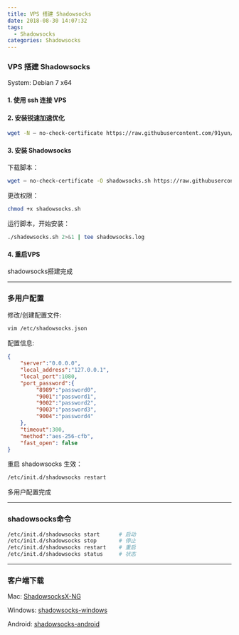 ```yaml
---
title: VPS 搭建 Shadowsocks
date: 2018-08-30 14:07:32
tags: 
  - Shadowsocks
categories: Shadowsocks
---
```

### VPS 搭建 Shadowsocks

System: Debian 7 x64

<!-- more -->

#### 1. 使用 ssh 连接 VPS

#### 2. 安装锐速加速优化

```bash
wget -N — no-check-certificate https://raw.githubusercontent.com/91yun/serverspeeder/master/serverspeeder-all.sh && bash serverspeeder-all.sh
```

#### 3. 安装 Shadowsocks

下载脚本：

```bash
wget — no-check-certificate -O shadowsocks.sh https://raw.githubusercontent.com/teddysun/shadowsocks_install/master/shadowsocks.sh
```

更改权限：

```bash
chmod +x shadowsocks.sh
```

运行脚本，开始安装：

```bash
./shadowsocks.sh 2>&1 | tee shadowsocks.log
```

#### 4. 重启VPS

shadowsocks搭建完成

***

### 多用户配置

修改/创建配置文件:

```bash
vim /etc/shadowsocks.json
```

配置信息:

```json
{
    "server":"0.0.0.0",
    "local_address":"127.0.0.1",
    "local_port":1080,
    "port_password":{
         "8989":"password0",
         "9001":"password1",
         "9002":"password2",
         "9003":"password3",
         "9004":"password4"
    },
    "timeout":300,
    "method":"aes-256-cfb",
    "fast_open": false
}
```

重启 shadowsocks 生效：

```bash
/etc/init.d/shadowsocks restart
```

多用户配置完成

***

### shadowsocks命令

```bash
/etc/init.d/shadowsocks start      # 启动
/etc/init.d/shadowsocks stop       # 停止
/etc/init.d/shadowsocks restart    # 重启
/etc/init.d/shadowsocks status     # 状态
```

***

### 客户端下载

Mac: [ShadowsocksX-NG](https://github.com/shadowsocks/ShadowsocksX-NG/releases)

Windows: [shadowsocks-windows](https://github.com/shadowsocks/shadowsocks-windows/releases)

Android: [shadowsocks-android](https://github.com/shadowsocks/shadowsocks-android/releases)